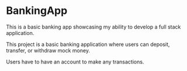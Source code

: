 # BankingApp
This is a basic banking app showcasing my ability to develop a full stack application.

This project is a basic banking application where users can deposit, transfer, or withdraw mock money. 

Users have to have an account to make any transactions. 

